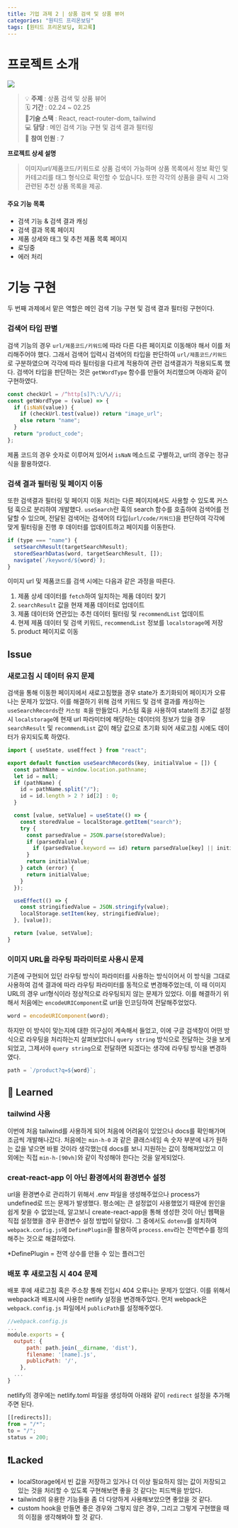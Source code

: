 ```yaml
---
title: 기업 과제 2 | 상품 검색 및 상품 뷰어
categories: "원티드 프리온보딩"
tags: [원티드 프리온보딩, 회고록]
---
```


# 프로젝트 소개

![](https://images.velog.io/images/yeyo0x0/post/a34fee80-3071-45ad-893b-dd7cc1b0da4a/image.png)

> 💡 **주제** : 상품 검색 및 상품 뷰어<br>
> 🗓 **기간** : 02.24 ~ 02.25<br>
> 🔨**기술 스택** : React, react-router-dom, tailwind<br>
> 💻 **담당** : 메인 검색 기능 구현 및 검색 결과 필터링<br>
> 👤 **참여 인원** : 7

**프로젝트 상세 설명**

> 이미지url/제품코드/키워드로 상품 검색이 가능하며
> 상품 목록에서 정보 확인 및 카테고리를 태그 형식으로 확인할 수 있습니다. 또한 각각의 상품을 클릭 시 그와 관련된 추천 상품 목록을 제공.

#### 주요 기능 목록

- 검색 기능 & 검색 결과 캐싱
- 검색 결과 목록 페이지
- 제품 상세와 태그 및 추천 제품 목록 페이지
- 로딩중
- 에러 처리

# 기능 구현

두 번째 과제에서 맡은 역할은 메인 검색 기능 구현 및 검색 결과 필터링 구현이다.

### 검색어 타입 판별

검색 기능의 경우 `url/제품코드/키워드`에 따라 다른 다른 페이지로 이동해야 해서 이를 처리해주어야 했다. 그래서 검색어 입력시 검색어의 타입을 판단하여 `url/제품코드/키워드`로 구분하였으며 각각에 따라 필터링을 다르게 적용하여 관련 검색결과가 적용되도록 했다. 검색어 타입을 판단하는 것은 `getWordType` 함수를 만들어 처리했으며 아래와 같이 구현하였다.

```js
const checkUrl = /^http[s]?\:\/\//i;
const getWordType = (value) => {
  if (isNaN(value)) {
    if (checkUrl.test(value)) return "image_url";
    else return "name";
  }
  return "product_code";
};
```

제품 코드의 경우 숫자로 이루어져 있어서 `isNaN` 메소드로 구별하고, url의 경우는 정규식을 활용하였다.

### 검색 결과 필터링 및 페이지 이동

또한 검색결과 필터링 및 페이지 이동 처리는 다른 페이지에서도 사용할 수 있도록 커스텀 훅으로 분리하여 개발했다. `useSearch`란 훅의 search 함수를 호출하여 검색어를 전달할 수 있으며, 전달된 검색어는 검색어의 타입(`url/code/키워드`)을 판단하여 각각에 맞게 필터링을 진행 후 데이터를 업데이트하고 페이지를 이동한다.

```js
if (type === "name") {
  setSearchResult(targetSearchResult);
  storedSearhDatas(word, targetSearchResult, []);
  navigate(`/keyword/${word}`);
}
```

이미지 url 및 제품코드를 검색 시에는 다음과 같은 과정을 따른다.

1. 제품 상세 데이터를 `fetch`하여 일치하는 제품 데이터 찾기
2. `searchResult` 값을 현재 제품 데이터로 업데이트
3. 제품 데이터와 연관있는 추천 데이터 필터링 및 `recommendList` 업데이트
4. 현제 제품 데이터 및 검색 키워드, `recommendList` 정보를 `localstorage`에 저장
5. product 페이지로 이동

## Issue

### 새로고침 시 데이터 유지 문제

검색을 통해 이동한 페이지에서 새로고침했을 경우 state가 초기화되어 페이지가 오류나는 문제가 있었다. 이를 해결하기 위해 검색 키워드 및 검색 결과를 캐싱하는 `useSearchRecords`란 `커스텀 훅`을 만들었다. 커스텀 훅을 사용하여 state의 초기값 설정 시 `localstorage`에 현재 url 파라미터에 해당하는 데이터의 정보가 있을 경우 `searchResult` 및 `recommendList` 값이 해당 값으로 초기화 되어 새로고침 시에도 데이터가 유지되도록 하였다.

```js
import { useState, useEffect } from "react";

export default function useSearchRecords(key, initialValue = []) {
  const pathName = window.location.pathname;
  let id = null;
  if (pathName) {
    id = pathName.split("/");
    id = id.length > 2 ? id[2] : 0;
  }

  const [value, setValue] = useState(() => {
    const storedValue = localStorage.getItem("search");
    try {
      const parsedValue = JSON.parse(storedValue);
      if (parsedValue) {
        if (parsedValue.keyword == id) return parsedValue[key] || initialValue;
      }
      return initialValue;
    } catch (error) {
      return initialValue;
    }
  });

  useEffect(() => {
    const stringifiedValue = JSON.stringify(value);
    localStorage.setItem(key, stringifiedValue);
  }, [value]);

  return [value, setValue];
}
```

### 이미지 URL을 라우팅 파라미터로 사용시 문제

기존에 구현되어 있던 라우팅 방식이 파라미터를 사용하는 방식이어서 이 방식을 그대로 사용하여 검색 결과에 따라 라우팅 파라미터를 동적으로 변경해주었는데, 이 때 이미지 URL의 경우 url형식이라 정상적으로 라우팅되지 않는 문제가 있었다. 이를 해결하기 위해서 처음에는 `encodeURIComponent`로 url을 인코딩하여 전달해주었었다.

```js
word = encodeURIComponent(word);
```

하지만 이 방식이 맞는지에 대한 의구심이 계속해서 들었고, 이에 구글 검색창이 어떤 방식으로 라우팅을 처리하는지 살펴보았더니 `query string` 방식으로 전달하는 것을 보게 되었고, 그제서야 `query string`으로 전달하면 되겠다는 생각에 라우팅 방식을 변경하였다.

```js
path = `/product?q=${word}`;
```

## 📝 Learned

### tailwind 사용

이번에 처음 tailwind를 사용하게 되어 처음에 어려움이 있었으나 docs를 확인해가며 조금씩 개발해나갔다.
처음에는 `min-h-0` 과 같은 클래스네임 속 숫자 부분에 내가 원하는 값을 넣으면 바뀔 것이라 생각했는데 docs를 보니 지원하는 값이 정해져있었고 이 외에는 직접 `min-h-[90vh]`와 같이 작성해야 한다는 것을 알게되었다.

### creat-react-app 이 아닌 환경에서의 환경변수 설정

url을 환경변수로 관리하기 위해서 .env 파일을 생성해주었으나 process가 undefined로 뜨는 문제가 발생했다. 평소에는 큰 설정없이 사용했었기 때문에 원인을 쉽게 찾을 수 없었는데, 알고보니 create-react-app을 통해 생성한 것이 아닌 웹팩을 직접 설정했을 경우 환경변수 설정 방법이 달랐다. 그 중에서도 `dotenv`를 설치하여 `webpack.config.js`에 `DefinePlugin`을 활용하여 `process.env`라는 전역변수를 정의해주는 것으로 해결하였다.

\*DefinePlugin = 전역 상수를 만들 수 있는 플러그인

### 배포 후 새로고침 시 404 문제

배포 후에 새로고침 혹은 주소창 통해 진입시 404 오류나는 문제가 있었다. 이를 위해서 webpack과 배포시에 사용한 netlify 설정을 변경해주었다.
먼저 webpack은 `webpack.config.js` 파일에서 `publicPath`를 설정해주었다.

```js
//webpack.config.js
...
module.exports = {
  output: {
      path: path.join(__dirname, 'dist'),
      filename: '[name].js',
      publicPath: '/',
    },
  ...
}
```

netlify의 경우에는 netlify.toml 파일을 생성하여 아래와 같이 `redirect` 설정을 추가해주면 된다.

```js
[[redirects]];
from = "/*";
to = "/";
status = 200;
```

## ❗️Lacked

- localStorage에서 빈 값을 저장하고 있거나 더 이상 필요하지 않는 값이 저장되고 있는 것을 처리할 수 있도록 구현해보면 좋을 것 같다는 피드백을 받았다.
- tailwind의 유용한 기능들을 좀 더 다양하게 사용해보았으면 좋았을 것 같다.
- custom hook을 만들면 좋은 경우와 그렇지 않은 경우, 그리고 그렇게 구현했을 때의 이점을 생각해봐야 할 것 같다.
